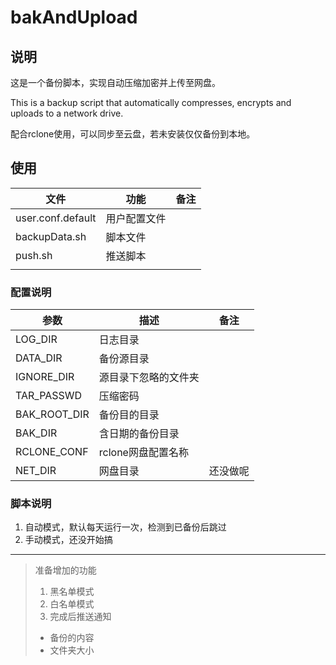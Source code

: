 # bakAndUpload

## 说明

这是一个备份脚本，实现自动压缩加密并上传至网盘。

This is a backup script that automatically compresses, encrypts and uploads to a network drive.

配合rclone使用，可以同步至云盘，若未安装仅仅备份到本地。

## 使用

|文件|功能|备注|
|---|---|---|
|user.conf.default | 用户配置文件 | |
|backupData.sh | 脚本文件 | |
|push.sh | 推送脚本 | |
| |  | |

### 配置说明

|参数| 描述 | 备注 |
|---|---|---|
| LOG_DIR | 日志目录 | |
|DATA_DIR|备份源目录| |
|IGNORE_DIR|源目录下忽略的文件夹| |
|TAR_PASSWD|压缩密码| |
|BAK_ROOT_DIR|备份目的目录 | |
|BAK_DIR|含日期的备份目录| |
|RCLONE_CONF| rclone网盘配置名称| |
|NET_DIR| 网盘目录|还没做呢|

### 脚本说明

1. 自动模式，默认每天运行一次，检测到已备份后跳过
2. 手动模式，还没开始搞

---------

> 准备增加的功能
> 
> 1. 黑名单模式
> 2. 白名单模式
> 3. 完成后推送通知
>   - 备份的内容
>   - 文件夹大小


